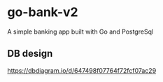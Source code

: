 # go-bank-v2

A simple banking app built with Go and PostgreSql

## DB design

<https://dbdiagram.io/d/647498f07764f72fcf07ac29>
